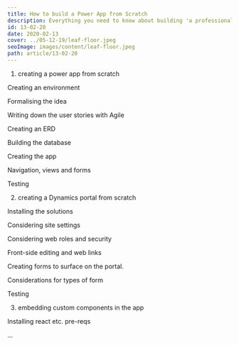```yaml
---
title: How to build a Power App from Scratch
description: Everything you need to know about building 'a professional-grade app the easy way'
id: 13-02-20
date: 2020-02-13
cover: ../05-12-19/leaf-floor.jpeg
seoImage: images/content/leaf-floor.jpeg
path: article/13-02-20
---
```


1. creating a power app from scratch

Creating an environment

Formalising the idea

Writing down the user stories with Agile

Creating an ERD

Building the database

Creating the app

Navigation, views and forms

Testing

2. creating a Dynamics portal from scratch

Installing the solutions

Considering site settings

Considering web roles and security

Front-side editing and web links

Creating forms to surface on the portal. 

Considerations for types of form

Testing

3. embedding custom components in the app

Installing react etc. pre-reqs

...

